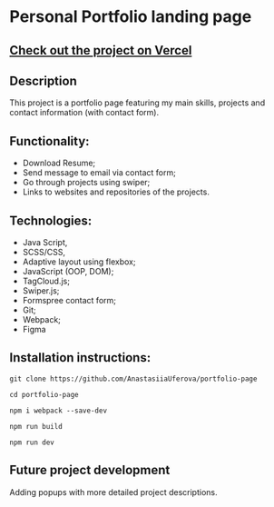 # Personal Portfolio landing page

## [Check out the project on Vercel](https://portfolio-page-8x3v.vercel.app)

## Description

This project is a portfolio page featuring my main skills, projects and contact information (with contact form).

## Functionality:

* Download Resume;
* Send message to email via contact form;
* Go through projects using swiper;
* Links to websites and repositories of the projects.


## Technologies:

* Java Script,
* SCSS/CSS,
* Adaptive layout using flexbox;
* JavaScript (OOP, DOM);
* TagCloud.js;
* Swiper.js;
* Formspree contact form;
* Git;
* Webpack;
* Figma

## Installation instructions:

```
git clone https://github.com/AnastasiiaUferova/portfolio-page

cd portfolio-page

npm i webpack --save-dev

npm run build

npm run dev
```
## Future project development

Adding popups with more detailed project descriptions.
